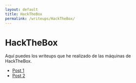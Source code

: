 ```yaml
---
layout: default
title: HackTheBox
permalink: /writeups/HackTheBox/
---
```


# HackTheBox

Aquí puedes los writeups que he realizado de las máquinas de HackTheBox.

- [Post 1](post1.md)
- [Post 2](post2.md)
